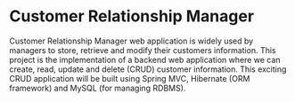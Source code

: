 # Customer Relationship Manager
Customer Relationship Manager web application is widely used by managers to store, retrieve and modify their 
customers information. This project is the implementation of a backend web application where we can create, read, update and 
delete (CRUD) customer information. This exciting CRUD application will be built using Spring MVC, Hibernate (ORM framework) 
and MySQL (for managing RDBMS).